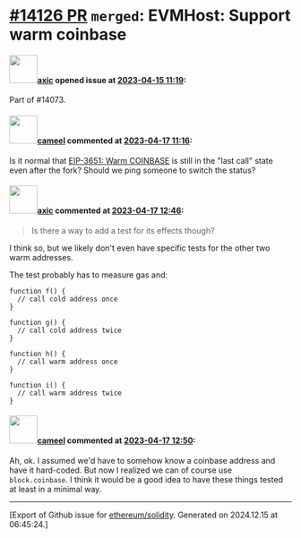 # [\#14126 PR](https://github.com/ethereum/solidity/pull/14126) `merged`: EVMHost: Support warm coinbase

#### <img src="https://avatars.githubusercontent.com/u/20340?v=4" width="50">[axic](https://github.com/axic) opened issue at [2023-04-15 11:19](https://github.com/ethereum/solidity/pull/14126):

Part of #14073.

#### <img src="https://avatars.githubusercontent.com/u/137030?v=4" width="50">[cameel](https://github.com/cameel) commented at [2023-04-17 11:16](https://github.com/ethereum/solidity/pull/14126#issuecomment-1511154527):

Is it normal that [EIP-3651: Warm COINBASE](https://eips.ethereum.org/EIPS/eip-3651) is still in the "last call" state even after the fork? Should we ping someone to switch the status?

#### <img src="https://avatars.githubusercontent.com/u/20340?v=4" width="50">[axic](https://github.com/axic) commented at [2023-04-17 12:46](https://github.com/ethereum/solidity/pull/14126#issuecomment-1511272579):

> Is there a way to add a test for its effects though?

I think so, but we likely don't even have specific tests for the other two warm addresses.

The test probably has to measure gas and:
```
function f() {
  // call cold address once
}

function g() {
  // call cold address twice
}

function h() {
  // call warm address once
}

function i() {
  // call warm address twice
}
```

#### <img src="https://avatars.githubusercontent.com/u/137030?v=4" width="50">[cameel](https://github.com/cameel) commented at [2023-04-17 12:50](https://github.com/ethereum/solidity/pull/14126#issuecomment-1511277702):

Ah, ok. I assumed we'd have to somehow know a coinbase address and have it hard-coded. But now I realized we can of course use `block.coinbase`. I think it would be a good idea to have these things tested at least in a minimal way.


-------------------------------------------------------------------------------



[Export of Github issue for [ethereum/solidity](https://github.com/ethereum/solidity). Generated on 2024.12.15 at 06:45:24.]
